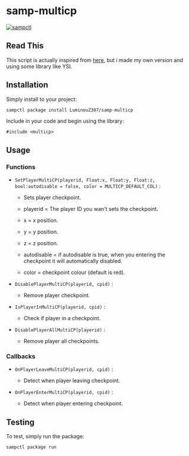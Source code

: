 # samp-multicp

[![sampctl](https://img.shields.io/badge/sampctl-samp--multicp-2f2f2f.svg?style=for-the-badge)](https://github.com/LuminouZ307/samp-multicp)

<!--
Short description of your library, why it's useful, some examples, pictures or
videos. Link to your forum release thread too.

Remember: You can use "forumfmt" to convert this readme to forum BBCode!

What the sections below should be used for:

`## Installation`: Leave this section un-edited unless you have some specific
additional installation procedure.

`## Testing`: Whether your library is tested with a simple `main()` and `print`,
unit-tested, or demonstrated via prompting the player to connect, you should
include some basic information for users to try out your code in some way.

And finally, maintaining your version number`:

* Follow [Semantic Versioning](https://semver.org/)
* When you release a new version, update `VERSION` and `git tag` it
* Versioning is important for sampctl to use the version control features

Happy Pawning!
-->

## Read This

This script is actually inspired from [here](https://github.com/TShoKT/multiple-checkpoints-samp),
but i made my own version and using some library like YSI.

## Installation

Simply install to your project:

```bash
sampctl package install LuminouZ307/samp-multicp
```

Include in your code and begin using the library:

```pawn
#include <multicp>
```

## Usage

### Functions

* `SetPlayerMultiCP(playerid, Float:x, Float:y, Float:z, bool:autodisable = false, color = MULTICP_DEFAULT_COL)` :

  * Sets player checkpoint.
  
  * playerid = The player ID you wan't sets the checkpoint.
  * x = x position.
  * y = y position.
  * z = z position.
  * autodisable = if autodisable is true, when you entering the checkpoint it will automatically disabled.
  * color = checkpoint colour (default is red).

* `DisablePlayerMultiCP(playerid, cpid)` :

  * Remove player checkpoint.

* `IsPlayerInMultiCP(playerid, cpid)` :

  * Check if player in a checkpoint.

* `DisablePlayerAllMultiCP(playerid)` :

  * Remove player all checkpoints.

### Callbacks

* `OnPlayerLeaveMultiCP(playerid, cpid)` :

  * Detect when player leaving checkpoint.

* `OnPlayerEnterMultiCP(playerid, cpid)` :

  * Detect when player entering checkpoint.


## Testing

<!--
Depending on whether your package is tested via in-game "demo tests" or
y_testing unit-tests, you should indicate to readers what to expect below here.
-->

To test, simply run the package:

```bash
sampctl package run
```
